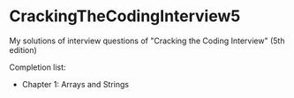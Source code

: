 # CrackingTheCodingInterview5
My solutions of interview questions of "Cracking the Coding Interview" (5th edition)

Completion list:
- Chapter 1: Arrays and Strings
